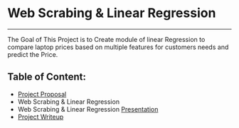 # Web Scrabing  & Linear Regression
---
The Goal of This Project is to Create module of linear Regression to compare laptop prices based on multiple features for customers needs and predict the Price. 

## Table of Content:
- [Project Proposal](Regression_Project_Proposal.ipynb)
- Web Scrabing  & Linear Regression
- Web Scrabing  & Linear Regression [Presentation](Linear_Regression_Alhuwaishel_Alnujaidy.pptx)
- [Project Writeup](Linear_Regression_Alhuwaishel_Alnujaidy.docx)


